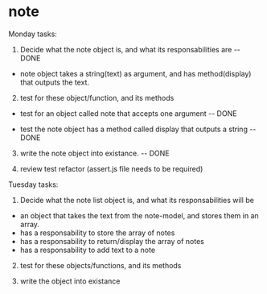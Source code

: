 # note

Monday tasks:


1. Decide what the note object is, and what its responsabilities are -- DONE 
* note object takes a string(text) as argument, and has  method(display) that outputs the text.

2. test for these object/function, and its methods 

* test for an object called note that accepts one argument -- DONE


* test the note object has a method called display that outputs a string -- DONE

3. write the note object into existance.  -- DONE

4. review test refactor (assert.js file needs to be required)

Tuesday tasks:

1. Decide what the note list object is, and what its responsabilities will be
* an object that takes the text from the note-model, and stores them in an array.
* has a responsability to store the array of notes
* has a responsability to return/display the array of notes
* has a responsability to add text to a note
2. test for these objects/functions, and its methods

3. write the object into existance


